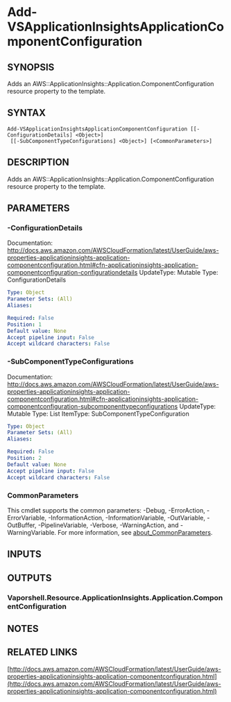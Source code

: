 # Add-VSApplicationInsightsApplicationComponentConfiguration

## SYNOPSIS
Adds an AWS::ApplicationInsights::Application.ComponentConfiguration resource property to the template.

## SYNTAX

```
Add-VSApplicationInsightsApplicationComponentConfiguration [[-ConfigurationDetails] <Object>]
 [[-SubComponentTypeConfigurations] <Object>] [<CommonParameters>]
```

## DESCRIPTION
Adds an AWS::ApplicationInsights::Application.ComponentConfiguration resource property to the template.

## PARAMETERS

### -ConfigurationDetails
Documentation: http://docs.aws.amazon.com/AWSCloudFormation/latest/UserGuide/aws-properties-applicationinsights-application-componentconfiguration.html#cfn-applicationinsights-application-componentconfiguration-configurationdetails
UpdateType: Mutable
Type: ConfigurationDetails

```yaml
Type: Object
Parameter Sets: (All)
Aliases:

Required: False
Position: 1
Default value: None
Accept pipeline input: False
Accept wildcard characters: False
```

### -SubComponentTypeConfigurations
Documentation: http://docs.aws.amazon.com/AWSCloudFormation/latest/UserGuide/aws-properties-applicationinsights-application-componentconfiguration.html#cfn-applicationinsights-application-componentconfiguration-subcomponenttypeconfigurations
UpdateType: Mutable
Type: List
ItemType: SubComponentTypeConfiguration

```yaml
Type: Object
Parameter Sets: (All)
Aliases:

Required: False
Position: 2
Default value: None
Accept pipeline input: False
Accept wildcard characters: False
```

### CommonParameters
This cmdlet supports the common parameters: -Debug, -ErrorAction, -ErrorVariable, -InformationAction, -InformationVariable, -OutVariable, -OutBuffer, -PipelineVariable, -Verbose, -WarningAction, and -WarningVariable. For more information, see [about_CommonParameters](http://go.microsoft.com/fwlink/?LinkID=113216).

## INPUTS

## OUTPUTS

### Vaporshell.Resource.ApplicationInsights.Application.ComponentConfiguration
## NOTES

## RELATED LINKS

[http://docs.aws.amazon.com/AWSCloudFormation/latest/UserGuide/aws-properties-applicationinsights-application-componentconfiguration.html](http://docs.aws.amazon.com/AWSCloudFormation/latest/UserGuide/aws-properties-applicationinsights-application-componentconfiguration.html)

